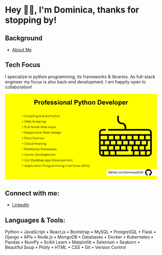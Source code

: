 # Hey 👋🏽, I'm Dominica, thanks for stopping by!
## Background
- [About Me](https://cometolifeapps.io/about.html)

## Tech Focus
I specialize in python programming, its frameworks & libraries. As full-stack engineer my focus is also back-end development. I am happily open to collaboration! 

![tech focus](skills_focus.png)

## Connect with me:
- [LinkedIn](https://www.linkedin.com/in/dominicap)

## Languages & Tools:
Python • JavaScript • React.js • Bootstrap • MySQL • PostgreSQL • Flask • Django • APIs • Node.js • MongoDB • Databases • Docker • Kubernetes • Pandas • NumPy • Scikit Learn • Matplotlib • Selenium • Seaborn • Beautiful Soup • Plotly • HTML • CSS • Git • Version Control

